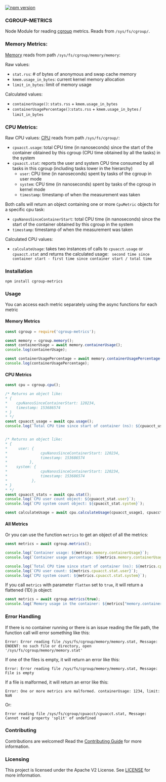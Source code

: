 [![npm version](https://badge.fury.io/js/cgroup-metrics.svg)](https://badge.fury.io/js/cgroup-metrics)

### CGROUP-METRICS

Node Module for reading [cgroup](https://www.kernel.org/doc/Documentation/cgroup-v1/) metrics. Reads from `/sys/fs/cgroup/`. 

### Memory Metrics:

[Memory](https://www.kernel.org/doc/Documentation/cgroup-v1/memory.txt) reads from path `/sys/fs/cgroup/memory/memory`:

Raw values:
- `stat.rss`: # of bytes of anonymous and swap cache memory
- `kmem.usage_in_bytes`: current kernel memory allocation
- `limit_in_bytes`: limit of memory usage

Calculated values:
- `containerUsage()`: `stats.rss` + `kmem.usage_in_bytes`
- `containerUsagePercentage()`:`stats.rss` + `kmem.usage_in_bytes` / `limit_in_bytes`

### CPU Metrics:

Raw CPU values:
[CPU](https://www.kernel.org/doc/Documentation/cgroup-v1/cpuacct.txt) reads from path `/sys/fs/cgroup/`:

- `cpuacct.usage`: total CPU time (in nanoseconds) since the start of the container obtained by this cgroup (CPU time obtained by all the tasks) in the system
- `cpuacct.stat`: reports the user and system CPU time consumed by all tasks in this cgroup (including tasks lower in the hierarchy)
    - `user`: CPU time (in nanoseconds) spent by tasks of the cgroup in user mode
    - `system`: CPU time (in nanoseconds) spent by tasks of the cgroup in kernel mode
    - `timestamp`: timestamp of when the measurement was taken

Both calls will return an object containing one or more `CpuMetric` objects for a specific cpu task: 
- `cpuNanosSinceContainerStart`: total CPU time (in nanoseconds) since the start of the container obtained by this cgroup in the system
- `timestamp`: timestamp of when the measurement was taken

Calculated CPU values:
- `calculateUsage`: takes two instances of calls to `cpuacct.usage` or `cpuacct.stat` and returns the calculated usage:
    ` second time since container start - first time since container start / total time`


### Installation

```
npm install cgroup-metrics
```

### Usage

You can access each metric separately using the async functions for each metric

#### Memory Metrics
```javascript
const cgroup = require('cgroup-metrics');

const memory = cgroup.memory();
const containerUsage = await memory.containerUsage();
console.log(containerUsage);

const containerUsagePercentage = await memory.containerUsagePercentage(containerUsage);
console.log(containerUsagePercentage);
```

#### CPU Metrics
```javascript
const cpu = cgroup.cpu();

/* Returns an object like:
* {
*    cpuNanosSinceContainerStart: 120234,
*    timestamp: 153686574
* }
* */
const cpuacct_usage = await cpu.usage();
console.log(`Total CPU time since start of container (ns): ${cpuacct_usage.cpuNanosSinceContainerStart}`);


/* Returns an object like:
* {
*     user: {
*               cpuNanosSinceContainerStart: 120234,
*               timestamp: 153686574
*          },
*    system: {
*               cpuNanosSinceContainerStart: 120234,
*               timestamp: 153686574
*           },
* }
* */
const cpuacct_stats = await cpu.stat();
console.log(`CPU user count object: ${cpuacct_stat.user}`);
console.log(`CPU system count object: ${cpuacct_stat.system}`);

const calculateUsage = await cpu.calculateUsage(cpuacct_usage1, cpuacct_usage2);

```
#### All Metrics

Or you can use the function `metrics` to get an object of all the metrics:

```javascript
const metrics = await cgroup.metrics();

console.log(`Container usage: ${metrics.memory.containerUsage}`);
console.log(`Container usage percentage: ${metrics.memory.containerUsagePercentage}`);

console.log(`Total CPU time since start of container (ns): ${metrics.cpuacct.usagecpuNanosSinceContainerStart}`);
console.log(`CPU user count: ${metrics.cpuacct.stat.user}`);
console.log(`CPU system count: ${metrics.cpuacct.stat.system}`);
```
If you call `metrics` with parameter `flatten` set to `true`, it will return a flattened (1D) js object:
```javascript
const metrics = await cgroup.metrics(true);
console.log(`Memory usage in the container: ${metrics["memory.containerUsage"]}`)
```

### Error Handling

If there is no container running or there is an issue reading the file path, the function call will error something like this:
```
Error: Error reading file /sys/fs/cgroup/memory/memory.stat, Message: ENOENT: no such file or directory, open '/sys/fs/cgroup/memory/memory.stat'
```

If one of the files is empty, it will return an error like this:
```
Error: Error reading file /sys/fs/cgroup/memory/memory.stat, Message: File is empty
```

If a file is malformed, it will return an error like this:
```
Error: One or more metrics are malformed. containerUsage: 1234, limit: NaN
```
Or:
```
Error reading file /sys/fs/cgroup/cpuacct/cpuacct.stat, Message: Cannot read property 'split' of undefined
```

### Contributing

Contributions are welcomed! Read the [Contributing Guide](./CONTRIBUTING.md) for more information.

### Licensing

This project is licensed under the Apache V2 License. See [LICENSE](LICENSE) for more information.
